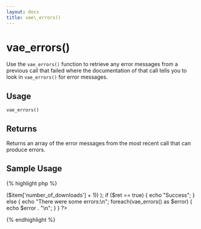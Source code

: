 ```yaml
---
layout: docs
title: vae\_errors()
---
```


# vae\_errors()

Use the `vae_errors()` function to retrieve any error messages from a
previous call that failed where the documentation of that call tells you
to look in `vae_errors()` for error messages.

## Usage

`vae_errors()`

## Returns

Returns an array of the error messages from the most recent call that
can produce errors.

## Sample Usage

{% highlight php %}
<?php
// Update number of downloads
$item = vae_find($_REQUEST['id']);
vae_update(
  $_REQUEST['id'], 
  array('number_of_downloads' => ($item['number_of_downloads'] + 1))
);
if ($ret == true) {
  echo "Success";
} else {
  echo "There were some errors:\n";
  foreach(vae_errors() as $error) {
    echo $error . "\n";
  }
}
?>
{% endhighlight %}
